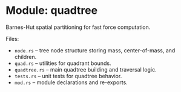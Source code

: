 # Module: quadtree

Barnes-Hut spatial partitioning for fast force computation.

Files:
- `node.rs` – tree node structure storing mass, center-of-mass, and children.
- `quad.rs` – utilities for quadrant bounds.
- `quadtree.rs` – main quadtree building and traversal logic.
- `tests.rs` – unit tests for quadtree behavior.
- `mod.rs` – module declarations and re-exports.
